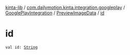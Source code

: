 [kinta-lib](../../../index.md) / [com.dailymotion.kinta.integration.googleplay](../../index.md) / [GooglePlayIntegration](../index.md) / [PreviewImageData](index.md) / [id](./id.md)

# id

`val id: `[`String`](https://kotlinlang.org/api/latest/jvm/stdlib/kotlin/-string/index.html)